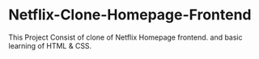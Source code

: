 # Netflix-Clone-Homepage-Frontend
This Project Consist of clone of Netflix Homepage frontend.
and basic learning of HTML & CSS.
